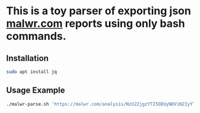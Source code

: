 # This is a toy parser of exporting json [malwr.com](https://malwr.com) reports using only bash commands.

## Installation
```bash
sudo apt install jq
```

## Usage Example
```bash
./malwr-parse.sh 'https://malwr.com/analysis/NzU2ZjgzYTI5ODUyNDViN2IyYTY1ZTE2N2VmNmVjNzU/'
```
